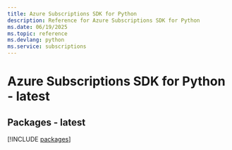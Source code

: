 ```yaml
---
title: Azure Subscriptions SDK for Python
description: Reference for Azure Subscriptions SDK for Python
ms.date: 06/19/2025
ms.topic: reference
ms.devlang: python
ms.service: subscriptions
---
```

# Azure Subscriptions SDK for Python - latest
## Packages - latest
[!INCLUDE [packages](subscriptions-index.md)]